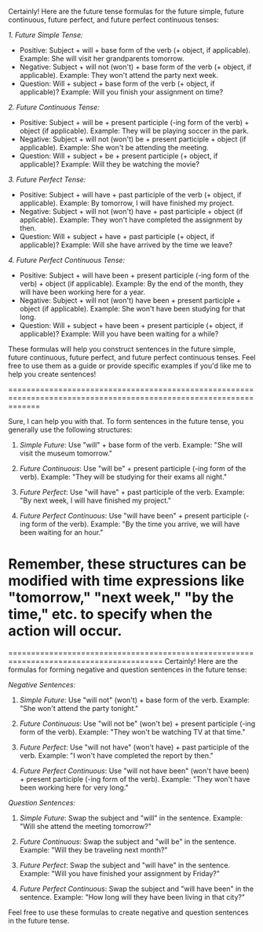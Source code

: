 Certainly! Here are the future tense formulas for the future simple, future continuous, future perfect, and future perfect continuous tenses:

*1. Future Simple Tense:*
   - Positive: Subject + will + base form of the verb (+ object, if applicable).
     Example: She will visit her grandparents tomorrow.
   - Negative: Subject + will not (won't) + base form of the verb (+ object, if applicable).
     Example: They won't attend the party next week.
   - Question: Will + subject + base form of the verb (+ object, if applicable)?
     Example: Will you finish your assignment on time?

*2. Future Continuous Tense:*
   - Positive: Subject + will be + present participle (-ing form of the verb) + object (if applicable).
     Example: They will be playing soccer in the park.
   - Negative: Subject + will not (won't) be + present participle + object (if applicable).
     Example: She won't be attending the meeting.
   - Question: Will + subject + be + present participle (+ object, if applicable)?
     Example: Will they be watching the movie?

*3. Future Perfect Tense:*
   - Positive: Subject + will have + past participle of the verb (+ object, if applicable).
     Example: By tomorrow, I will have finished my project.
   - Negative: Subject + will not (won't) have + past participle + object (if applicable).
     Example: They won't have completed the assignment by then.
   - Question: Will + subject + have + past participle (+ object, if applicable)?
     Example: Will she have arrived by the time we leave?

*4. Future Perfect Continuous Tense:*
   - Positive: Subject + will have been + present participle (-ing form of the verb) + object (if applicable).
     Example: By the end of the month, they will have been working here for a year.
   - Negative: Subject + will not (won't) have been + present participle + object (if applicable).
     Example: She won't have been studying for that long.
   - Question: Will + subject + have been + present participle (+ object, if applicable)?
     Example: Will you have been waiting for a while?

These formulas will help you construct sentences in the future simple, future continuous, future perfect, and future perfect continuous tenses. Feel free to use them as a guide or provide specific examples if you'd like me to help you create sentences!

===================================================================================================================

Sure, I can help you with that. To form sentences in the future tense, you generally use the following structures:

1. *Simple Future*: Use "will" + base form of the verb.
   Example: "She will visit the museum tomorrow."

2. *Future Continuous*: Use "will be" + present participle (-ing form of the verb).
   Example: "They will be studying for their exams all night."

3. *Future Perfect*: Use "will have" + past participle of the verb.
   Example: "By next week, I will have finished my project."

4. *Future Perfect Continuous*: Use "will have been" + present participle (-ing form of the verb).
   Example: "By the time you arrive, we will have been waiting for an hour."

Remember, these structures can be modified with time expressions like "tomorrow," "next week," "by the time," etc. to specify when the action will occur.
========================================================================================
========================================================================================
Certainly! Here are the formulas for forming negative and question sentences in the future tense:

*Negative Sentences:*

1. *Simple Future*: Use "will not" (won't) + base form of the verb.
   Example: "She won't attend the party tonight."

2. *Future Continuous*: Use "will not be" (won't be) + present participle (-ing form of the verb).
   Example: "They won't be watching TV at that time."

3. *Future Perfect*: Use "will not have" (won't have) + past participle of the verb.
   Example: "I won't have completed the report by then."

4. *Future Perfect Continuous*: Use "will not have been" (won't have been) + present participle (-ing form of the verb).
   Example: "They won't have been working here for very long."

*Question Sentences:*

1. *Simple Future*: Swap the subject and "will" in the sentence.
   Example: "Will she attend the meeting tomorrow?"

2. *Future Continuous*: Swap the subject and "will be" in the sentence.
   Example: "Will they be traveling next month?"

3. *Future Perfect*: Swap the subject and "will have" in the sentence.
   Example: "Will you have finished your assignment by Friday?"

4. *Future Perfect Continuous*: Swap the subject and "will have been" in the sentence.
   Example: "How long will they have been living in that city?"

Feel free to use these formulas to create negative and question sentences in the future tense.


